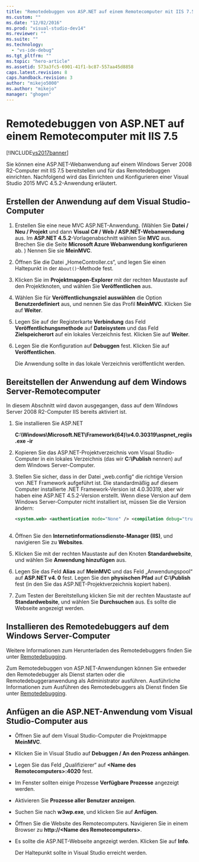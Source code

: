 ```yaml
---
title: "Remotedebuggen von ASP.NET auf einem Remotecomputer mit IIS 7.5 | Microsoft Docs"
ms.custom: ""
ms.date: "12/02/2016"
ms.prod: "visual-studio-dev14"
ms.reviewer: ""
ms.suite: ""
ms.technology: 
  - "vs-ide-debug"
ms.tgt_pltfrm: ""
ms.topic: "hero-article"
ms.assetid: 573a3fc5-6901-41f1-bc87-557aa45d8858
caps.latest.revision: 8
caps.handback.revision: 3
author: "mikejo5000"
ms.author: "mikejo"
manager: "ghogen"
---
```

# Remotedebuggen von ASP.NET auf einem Remotecomputer mit IIS 7.5
[!INCLUDE[vs2017banner](../code-quality/includes/vs2017banner.md)]

Sie können eine ASP.NET\-Webanwendung auf einem Windows Server 2008 R2\-Computer mit IIS 7.5 bereitstellen und für das Remotedebuggen einrichten. Nachfolgend wird das Einrichten und Konfigurieren einer Visual Studio 2015 MVC 4.5.2\-Anwendung erläutert.  
  
## Erstellen der Anwendung auf dem Visual Studio\-Computer  
  
1.  Erstellen Sie eine neue MVC ASP.NET\-Anwendung. \(Wählen Sie **Datei \/ Neu \/ Projekt** und dann **Visual C\# \/ Web \/ ASP.NET\-Webanwendung** aus. Im **ASP.NET 4.5.2**\-Vorlagenabschnitt wählen Sie **MVC** aus. Brechen Sie die Seite **Microsoft Azure Webanwendung konfigurieren** ab. \) Nennen Sie sie **MeinMVC**.  
  
2.  Öffnen Sie die Datei „HomeController.cs“, und legen Sie einen Haltepunkt in der `About()`\-Methode fest.  
  
3.  Klicken Sie im **Projektmappen\-Explorer** mit der rechten Maustaste auf den Projektknoten, und wählen Sie **Veröffentlichen** aus.  
  
4.  Wählen Sie für **Veröffentlichungsziel auswählen** die Option **Benutzerdefiniert** aus, und nennen Sie das Profil **MeinMVC**. Klicken Sie auf **Weiter**.  
  
5.  Legen Sie auf der Registerkarte **Verbindung** das Feld **Veröffentlichungsmethode** auf **Dateisystem** und das Feld **Zielspeicherort** auf ein lokales Verzeichnis fest. Klicken Sie auf **Weiter**.  
  
6.  Legen Sie die Konfiguration auf **Debuggen** fest. Klicken Sie auf **Veröffentlichen**.  
  
     Die Anwendung sollte in das lokale Verzeichnis veröffentlicht werden.  
  
## Bereitstellen der Anwendung auf dem Windows Server\-Remotecomputer  
 In diesem Abschnitt wird davon ausgegangen, dass auf dem Windows Server 2008 R2\-Computer IIS bereits aktiviert ist.  
  
1.  Sie installieren Sie ASP.NET  
  
     **C:\\Windows\\Microsoft.NET\\Framework\(64\)\\v4.0.30319\\aspnet\_regiis.exe \-ir**  
  
2.  Kopieren Sie das ASP.NET\-Projektverzeichnis vom Visual Studio\-Computer in ein lokales Verzeichnis \(das wir **C:\\Publish** nennen\) auf dem Windows Server\-Computer.  
  
3.  Stellen Sie sicher, dass in der Datei „web.config“ die richtige Version von .NET Framework aufgeführt ist.  Die standardmäßig auf diesem Computer installierte .NET Framework\-Version ist 4.0.30319, aber wir haben eine ASP.NET 4.5.2\-Version erstellt. Wenn diese Version auf dem Windows Server\-Computer nicht installiert ist, müssen Sie die Version ändern:  
  
    ```xml  
    <system.web> <authentication mode="None" /> <compilation debug="true" targetFramework="4.0.30319" /> <httpRuntime targetFramework="4.0.30319" /> </system.web>  
  
    ```  
  
4.  Öffnen Sie den **Internetinformationsdienste\-Manager \(IIS\)**, und navigieren Sie zu **Websites**.  
  
5.  Klicken Sie mit der rechten Maustaste auf den Knoten **Standardwebsite**, und wählen Sie **Anwendung hinzufügen** aus.  
  
6.  Legen Sie das Feld **Alias** auf **MeinMVC** und das Feld „Anwendungspool“ auf **ASP.NET v4. 0** fest. Legen Sie den **physischen Pfad** auf **C:\\Publish** fest \(in den Sie das ASP.NET\-Projektverzeichnis kopiert haben\).  
  
7.  Zum Testen der Bereitstellung klicken Sie mit der rechten Maustaste auf **Standardwebsite**, und wählen Sie **Durchsuchen** aus. Es sollte die Webseite angezeigt werden.  
  
## Installieren des Remotedebuggers auf dem Windows Server\-Computer  
 Weitere Informationen zum Herunterladen des Remotedebuggers finden Sie unter [Remotedebugging](../debugger/remote-debugging.md).  
  
 Zum Remotedebuggen von ASP.NET\-Anwendungen können Sie entweder den Remotedebugger als Dienst starten oder die Remotedebuggeranwendung als Administrator ausführen. Ausführliche Informationen zum Ausführen des Remotedebuggers als Dienst finden Sie unter [Remotedebugging](../debugger/remote-debugging.md).  
  
## Anfügen an die ASP.NET\-Anwendung vom Visual Studio\-Computer aus  
  
-   Öffnen Sie auf dem Visual Studio\-Computer die Projektmappe **MeinMVC**.  
  
-   Klicken Sie in Visual Studio auf **Debuggen \/ An den Prozess anhängen**.  
  
-   Legen Sie das Feld „Qualifizierer“ auf **\<Name des Remotecomputers\>:4020** fest.  
  
-   Im Fenster sollten einige Prozesse **Verfügbare Prozesse** angezeigt werden.  
  
-   Aktivieren Sie **Prozesse aller Benutzer anzeigen**.  
  
-   Suchen Sie nach **w3wp.exe**, und klicken Sie auf **Anfügen**.  
  
-   Öffnen Sie die Website des Remotecomputers. Navigieren Sie in einem Browser zu **http:\/\/\<Name des Remotecomputers\>**.  
  
-   Es sollte die ASP.NET\-Webseite angezeigt werden. Klicken Sie auf **Info**.  
  
     Der Haltepunkt sollte in Visual Studio erreicht werden.
